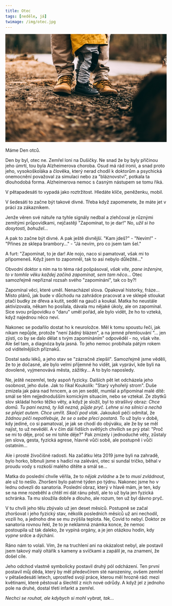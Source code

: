 ```yaml
---
title: Otec
tags: [neděle, já]
twimage: /img/otec.jpg
---
```


![cover](/img/otec.jpg)

Máme Den otců.

Den by byl, otec ne. Zemřel loni na Dušičky. Ne snad že by byly příčinou jeho úmrtí, tou byla Alzheimerova choroba. Osud má rád ironii, a snad proto jeho, vysokoškoláka a člověka, který nerad chodil k doktorům a psychická onemocnění považoval za simulaci nebo za "bláznovství", potkala ta dlouhodobá forma. Alzheimerova nemoc s časným nástupem se tomu říká. 

V pětapadesáti to vypadá jako roztržitost. Hledáte klíče, peněženku, mobil.

V šedesáti to začne být takové divné. Třeba když zapomenete, že máte jet v práci za zákazníkem.

Jenže věren své nátuře na tyhle signály nedbal a zlehčoval je různými zemitými průpovídkami, nejčastěji "Zapomínat, to je dar!" No, _užil si ho dosytosti, bohužel..._

A pak to začne být divné. A pak ještě divnější. "Kam jdeš?" - "Nevím!" - "Přines ze sklepa brambory..." - "Já nevím, pro co jsem tam šel."

A furt: "Zapomínat, to je dar! Ale nojo, naco si pamatovat, však mi to připomeneš. Když jsem to zapomněl, tak to asi nebylo důležité..."

Obvodní doktor s ním na to téma rád pošpásoval, _však víte, pane inženýre, to v tomhle věku každej začíná zapomínat, sem tam něco..._ Otec samozřejmě nepřiznal rozsah svého "zapomínání", tak co by?!

Zapomínal věci, které uměl. Nenacházel slova. Opakoval historky, fráze... Místo plánů, jak bude v důchodu na zahrádce pracovat a ve sklepě stloukat ptačí budky ze dřeva a kutit, seděl na gauči a koukal. Matka ho neustále aktivizovala, někam ho posílala, dávala mu nějaké úkoly, ale on zapomínal. Sice svou průpovídku o "daru" uměl pořád, ale bylo vidět, že ho to vzteká, když najednou něco neví.

Nakonec se podařilo dostat ho k neuroložce. Měl k tomu spoustu řečí, jak nikam nepůjde, protože "není žádný blázen", a na jemné přemlouvání "... jen zjistí, co by se dalo dělat s tvým zapomínáním" odpověděl - no, však víte. Ale šel tam, a diagnóza byla jasná. To jeho nemoc probíhala pátým rokem od viditelnějších příznaků. 

Dostal sadu léků, a jeho stav se "zázračně zlepšil". Samozřejmě jsme věděli, že to je dočasné, ale bylo velmi příjemné ho vidět, jak vypráví, kde byli na dovolené, vyjmenovává města, zážitky... A to bylo naposledy.

Ne, ještě nezemřel, tedy aspoň fyzicky. Dalších pět let odcházela jeho osobnost, jeho duše. Jak to říkal Koukolík: "Starý vyhořelý strom". Duše zmizela jak pára nad hrncem, a on jen seděl, mumlal a připomínal malé dítě: smál se těm nejjednodušším komickým situacím, nebo se vztekal. Ze zbytků slov skládal horko těžko věty, a když je složil, byl to strašlivý obraz: _Chce domů. Tu paní nezná, ty lidi nezná, půjde pryč. Lehne si na silnici a nechá se přejet autem. Chce umřít. Skočí pod vlak._ Jakoukoli péči odmítal, že _žádnou péči nepotřebuje, že se o sebe přeci postará._ To už bylo v době, kdy jediné, co si pamatoval, je jak se chodí do obýváku, ale že by se měl najíst, to už nevěděl. A v čím dál řidších světlých chvílích se prý ptal: "Proč se mi to děje, proč se mi tohle děje?" Pak zmizely i jednoduché věty, zůstaly jen slova, gesta, fyzická agrese, hlavně vůči sobě, ale postupně i vůči ostatním...

Ale i prosté živočišné radosti. Na začátku léta 2019 jsme byli na zahradě, bylo horko, blbnuli jsme s hadicí na zalévání, otec si sundal tričko, běhal v proudu vody s rozkoší malého dítěte a smál se...

Matka do poslední chvíle věřila, že to _nějak zvládne_ a že to _musí zvládnout_, ale už to nešlo. Zhoršení bylo patrné týden po týdnu. Nakonec jsme ho v lednu odvezli do sanatoria. Poslední obraz, který v hlavě mám, je ten, kdy se na mne rozeběhl a chtěl mi dát ránu pěstí, ale to už byla jen fyzická schránka. Ta mu sloužila dobře a dlouho, ale rozum, ten už byl dávno pryč.

V tu chvíli jeho tělu zbývalo už jen deset měsíců. Postupně se začal zhoršovat i jeho fyzický stav, několik posledních měsíců už ani nechodil, vozili ho, a jednoho dne se mu zvýšila teplota. Ne, Covid to nebyl. Doktor ze sanatoria rovnou řekl, že to je neklamná známka konce, že nemoc postoupila už tak daleko, že vypíná orgány, a je jen otázkou hodin, kdy _vypne_ srdce a dýchání.

Ráno nám to volali. Vím, že na truchlení ani na okázalost nebyl, ale postavil jsem takový malý oltářík s kameny a svíčkami a zapálil je, na znamení, že došel cíle.

Jeho odchod vlastně symbolicky postavil druhý pól odcházení. Ten první postavil můj děda, který by měl předevčírem sté narozeniny, ovšem zemřel v pětašedesáti letech, uprostřed svojí práce, kterou měl hrozně rád: mezi květinami, které pěstoval a šlechtil z nich nové odrůdy. A když jel z jednoho pole na druhé, dostal třetí infarkt a zemřel.

_Nechci se rouhat, ale kdybych si mohl vybrat, tak..._